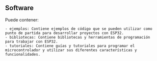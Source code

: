 ## Software

Puede contener:

    - ejemplos: Contiene ejemplos de código que se pueden utilizar como punto de partida para desarrollar proyectos con ESP32.
    - bibliotecas: Contiene bibliotecas y herramientas de programación para trabajar con ESP32.
    - tutoriales: Contiene guías y tutoriales para programar el microcontrolador y utilizar sus diferentes características y funcionalidades.
